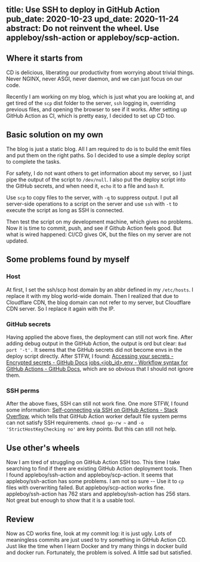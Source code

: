 title: Use SSH to deploy in GitHub Action
pub_date: 2020-10-23
upd_date: 2020-11-24
abstract: Do not reinvent the wheel. Use appleboy/ssh-action or appleboy/scp-action.
---
## Where it starts from

CD is delicious, liberating our productivity from worrying about trivial things.
Never NGINX, never ASGI, never daemon, and we can just focus on our code.

Recently I am working on my blog, which is just what you are looking at, and get tired of the `scp` dist folder to the server,
`ssh` logging in, overriding previous files, and opening the browser to see if it works.
After setting up GitHub Action as CI, which is pretty easy, I decided to set up CD too.

## Basic solution on my own

The blog is just a static blog. All I am required to do is to build the emit files and put them on the right paths.
So I decided to use a simple deploy script to complete the tasks.

For safety, I do not want others to get information about my server, so I just pipe the output of the script to `/dev/null`.
I also put the deploy script into the GitHub secrets, and when need it, `echo` it to a file and `bash` it.

Use `scp` to copy files to the server, with `-q` to suppress output.
I put all server-side operations to a script on the server and use `ssh` with `-t` to execute the script as long as SSH is connected.

Then test the script on my development machine, which gives no problems.
Now it is time to commit, push, and see if Github Action feels good.
But what is wired happened: CI/CD gives OK, but the files on my server are not updated.

## Some problems found by myself

### Host

At first, I set the ssh/scp host domain by an abbr defined in my `/etc/hosts`.
I replace it with my blog world-wide domain.
Then I realized that due to Cloudflare CDN, the blog domain can not refer to my server, but Cloudflare CDN server.
So I replace it again with the IP.

### GitHub secrets

Having applied the above fixes, the deployment can still not work fine.
After adding debug output in the GitHub Action, the output is ord but clear: `Bad port '-t'.`
It seems that the GitHub secrets did not become envs in the deploy script directly.
After STFW, I found:
[Accessing your secrets - Encrypted secrets - GitHub Docs](https://docs.github.com/en/free-pro-team@latest/actions/reference/encrypted-secrets#accessing-your-secrets)
[jobs.<job_id>.env - Workflow syntax for GitHub Actions - GitHub Docs](https://docs.github.com/en/free-pro-team@latest/actions/reference/workflow-syntax-for-github-actions#jobsjob_idstepsenv),
which are so obvious that I should not ignore them.

### SSH perms

After the above fixes, SSH can still not work fine.
One more STFW, I found some information:
[Self-connecting via SSH on GitHub Actions - Stack Overflow](https://stackoverflow.com/questions/60066477/self-connecting-via-ssh-on-github-actions),
which tells that GitHub Action worker default file system perms can not satisfy SSH requirements.
`chmod go-rw ~` and `-o 'StrictHostKeyChecking no'` are key points.
But this can still not help.

## Use other's wheels

Now I am tired of struggling on GitHub Action SSH too.
This time I take searching to find if there are existing GitHub Action deployment tools.
Then I found appleboy/ssh-action and appleboy/scp-action.
It seems that appleboy/ssh-action has some problems.
I am not so sure -- Use it to `cp` files with overwriting failed.
But appleboy/scp-action works fine.
appleboy/ssh-action has 762 stars and appleboy/ssh-action has 256 stars.
Not great but enough to show that it is a usable tool.

## Review

Now as CD works fine, look at my commit log: it is just ugly.
Lots of meaningless commits are just used to try something in GitHub Action CD.
Just like the time when I learn Docker and try many things in docker build and docker run.
Fortunately, the problem is solved.
A little sad but satisfied.
